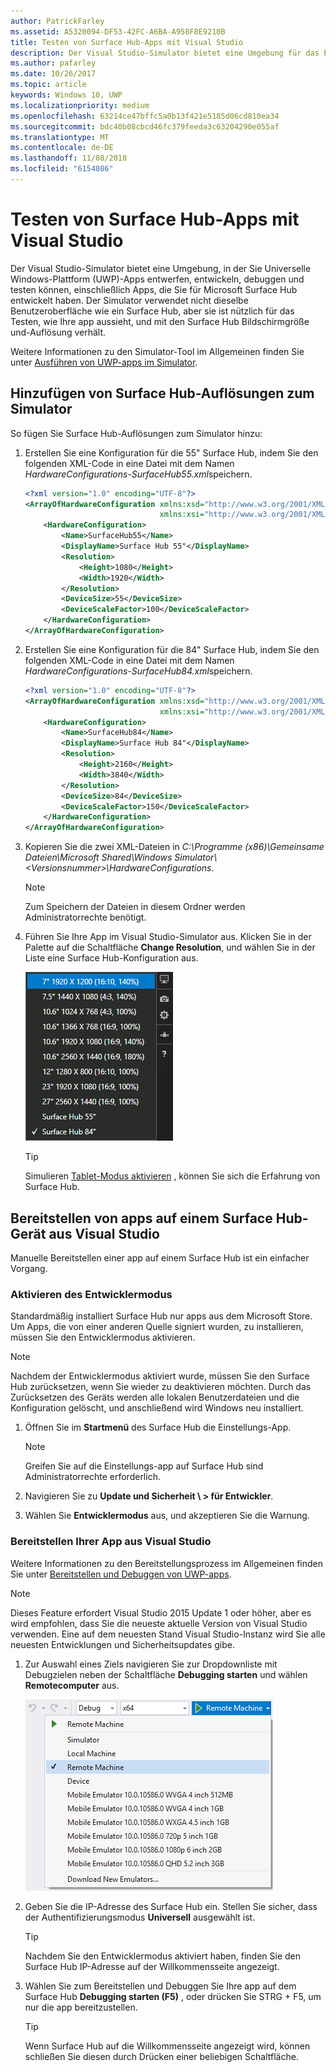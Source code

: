 ```yaml
---
author: PatrickFarley
ms.assetid: A5320094-DF53-42FC-A6BA-A958F8E9210B
title: Testen von Surface Hub-Apps mit Visual Studio
description: Der Visual Studio-Simulator bietet eine Umgebung für das Entwerfen, Entwickeln, Debuggen und Testen von UWP-Apps, einschließlich Apps für Surface Hub.
ms.author: pafarley
ms.date: 10/26/2017
ms.topic: article
keywords: Windows 10, UWP
ms.localizationpriority: medium
ms.openlocfilehash: 63214ce47bffc5a0b13f421e5185d06cd810ea34
ms.sourcegitcommit: bdc40b08cbcd46fc379feeda3c63204290e055af
ms.translationtype: MT
ms.contentlocale: de-DE
ms.lasthandoff: 11/08/2018
ms.locfileid: "6154086"
---
```

# <a name="test-surface-hub-apps-using-visual-studio"></a>Testen von Surface Hub-Apps mit Visual Studio
Der Visual Studio-Simulator bietet eine Umgebung, in der Sie Universelle Windows-Plattform (UWP)-Apps entwerfen, entwickeln, debuggen und testen können, einschließlich Apps, die Sie für Microsoft Surface Hub entwickelt haben. Der Simulator verwendet nicht dieselbe Benutzeroberfläche wie ein Surface Hub, aber sie ist nützlich für das Testen, wie Ihre app aussieht, und mit den Surface Hub Bildschirmgröße und-Auflösung verhält.

Weitere Informationen zu den Simulator-Tool im Allgemeinen finden Sie unter [Ausführen von UWP-apps im Simulator](https://docs.microsoft.com/visualstudio/debugger/run-windows-store-apps-in-the-simulator).

## <a name="add-surface-hub-resolutions-to-the-simulator"></a>Hinzufügen von Surface Hub-Auflösungen zum Simulator
So fügen Sie Surface Hub-Auflösungen zum Simulator hinzu:

1. Erstellen Sie eine Konfiguration für die 55" Surface Hub, indem Sie den folgenden XML-Code in eine Datei mit dem Namen *HardwareConfigurations-SurfaceHub55.xml*speichern.  

    ```xml
    <?xml version="1.0" encoding="UTF-8"?>
    <ArrayOfHardwareConfiguration xmlns:xsd="http://www.w3.org/2001/XMLSchema"
                                  xmlns:xsi="http://www.w3.org/2001/XMLSchema-instance">
        <HardwareConfiguration>
            <Name>SurfaceHub55</Name>
            <DisplayName>Surface Hub 55"</DisplayName>
            <Resolution>
                <Height>1080</Height>
                <Width>1920</Width>
            </Resolution>
            <DeviceSize>55</DeviceSize>
            <DeviceScaleFactor>100</DeviceScaleFactor>
        </HardwareConfiguration>
    </ArrayOfHardwareConfiguration>
    ```

2. Erstellen Sie eine Konfiguration für die 84" Surface Hub, indem Sie den folgenden XML-Code in eine Datei mit dem Namen *HardwareConfigurations-SurfaceHub84.xml*speichern.

    ```xml
    <?xml version="1.0" encoding="UTF-8"?>
    <ArrayOfHardwareConfiguration xmlns:xsd="http://www.w3.org/2001/XMLSchema"
                                  xmlns:xsi="http://www.w3.org/2001/XMLSchema-instance">
        <HardwareConfiguration>
            <Name>SurfaceHub84</Name>
            <DisplayName>Surface Hub 84"</DisplayName>
            <Resolution>
                <Height>2160</Height>
                <Width>3840</Width>
            </Resolution>
            <DeviceSize>84</DeviceSize>
            <DeviceScaleFactor>150</DeviceScaleFactor>
        </HardwareConfiguration>
    </ArrayOfHardwareConfiguration>
    ```

3. Kopieren Sie die zwei XML-Dateien in *C:\Programme (x86)\Gemeinsame Dateien\Microsoft Shared\Windows Simulator\\&lt;Versionsnummer&gt;\HardwareConfigurations*.

   > [!NOTE]
   > Zum Speichern der Dateien in diesem Ordner werden Administratorrechte benötigt.

4. Führen Sie Ihre App im Visual Studio-Simulator aus. Klicken Sie in der Palette auf die Schaltfläche **Change Resolution**, und wählen Sie in der Liste eine Surface Hub-Konfiguration aus.

    ![Auflösungen des Visual Studio-Simulators](images/vs-simulator-resolutions.png)

   > [!TIP]
   > Simulieren [Tablet-Modus aktivieren](http://windows.microsoft.com/windows-10/getstarted-like-a-tablet) , können Sie sich die Erfahrung von Surface Hub.

## <a name="deploy-apps-to-a-surface-hub-device-from-visual-studio"></a>Bereitstellen von apps auf einem Surface Hub-Gerät aus Visual Studio
Manuelle Bereitstellen einer app auf einem Surface Hub ist ein einfacher Vorgang.

### <a name="enable-developer-mode"></a>Aktivieren des Entwicklermodus
Standardmäßig installiert Surface Hub nur apps aus dem Microsoft Store. Um Apps, die von einer anderen Quelle signiert wurden, zu installieren, müssen Sie den Entwicklermodus aktivieren.

> [!NOTE]
> Nachdem der Entwicklermodus aktiviert wurde, müssen Sie den Surface Hub zurücksetzen, wenn Sie wieder zu deaktivieren möchten. Durch das Zurücksetzen des Geräts werden alle lokalen Benutzerdateien und die Konfiguration gelöscht, und anschließend wird Windows neu installiert.

1. Öffnen Sie im **Startmenü** des Surface Hub die Einstellungs-App.

   > [!NOTE]
   > Greifen Sie auf die Einstellungs-app auf Surface Hub sind Administratorrechte erforderlich.

2. Navigieren Sie zu **Update und Sicherheit \ > für Entwickler**.

3. Wählen Sie **Entwicklermodus** aus, und akzeptieren Sie die Warnung.

### <a name="deploy-your-app-from-visual-studio"></a>Bereitstellen Ihrer App aus Visual Studio
Weitere Informationen zu den Bereitstellungsprozess im Allgemeinen finden Sie unter [Bereitstellen und Debuggen von UWP-apps](https://msdn.microsoft.com/windows/uwp/debug-test-perf/deploying-and-debugging-uwp-apps).

   > [!NOTE]
   > Dieses Feature erfordert Visual Studio 2015 Update 1 oder höher, aber es wird empfohlen, dass Sie die neueste aktuelle Version von Visual Studio verwenden. Eine auf dem neuesten Stand Visual Studio-Instanz wird Sie alle neuesten Entwicklungen und Sicherheitsupdates gibe.

1. Zur Auswahl eines Ziels navigieren Sie zur Dropdownliste mit Debugzielen neben der Schaltfläche **Debugging starten** und wählen **Remotecomputer** aus.

    <!--lcap: in your screenshot, you have local machine selected-->

   ![Dropdownliste der Debugziele in Visual Studio](images/vs-debug-target.png)

2. Geben Sie die IP-Adresse des Surface Hub ein. Stellen Sie sicher, dass der Authentifizierungsmodus **Universell** ausgewählt ist.

   > [!TIP] 
   > Nachdem Sie den Entwicklermodus aktiviert haben, finden Sie den Surface Hub IP-Adresse auf der Willkommensseite angezeigt.

3. Wählen Sie zum Bereitstellen und Debuggen Sie Ihre app auf dem Surface Hub **Debugging starten (F5)** , oder drücken Sie STRG + F5, um nur die app bereitzustellen.

   > [!TIP]
   > Wenn Surface Hub auf die Willkommensseite angezeigt wird, können schließen Sie diesen durch Drücken einer beliebigen Schaltfläche.
